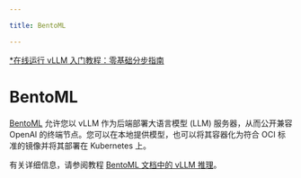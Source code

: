```yaml
---

title: BentoML

---
```


[*在线运行 vLLM 入门教程：零基础分步指南](https://openbayes.com/console/public/tutorials/rXxb5fZFr29?utm_source=vLLM-CNdoc&utm_medium=vLLM-CNdoc-V1&utm_campaign=vLLM-CNdoc-V1-25ap)

# BentoML

[BentoML](https://github.com/bentoml/BentoML) 允许您以 vLLM 作为后端部署大语言模型 (LLM) 服务器，从而公开兼容 OpenAI 的终端节点。您可以在本地提供模型，也可以将其容器化为符合 OCI 标准的镜像并将其部署在 Kubernetes 上。


有关详细信息，请参阅教程 [BentoML 文档中的 vLLM 推理](https://docs.bentoml.com/en/latest/use-cases/large-language-models/vllm.html)。

